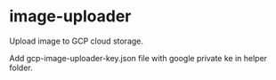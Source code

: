 # image-uploader
Upload image to GCP cloud storage.

Add gcp-image-uploader-key.json file with google private ke in helper folder.
